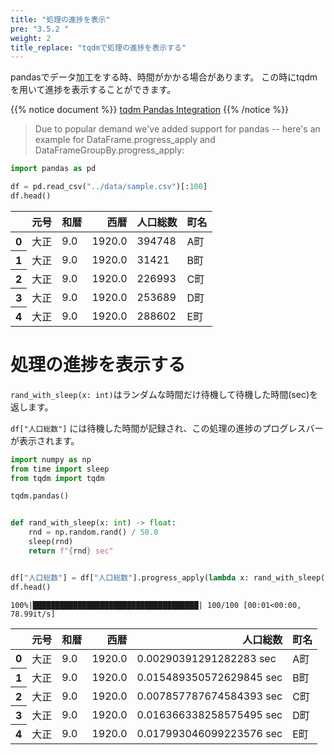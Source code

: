 ```yaml
---
title: "処理の進捗を表示"
pre: "3.5.2 "
weight: 2
title_replace: "tqdmで処理の進捗を表示する"
---
```


pandasでデータ加工をする時、時間がかかる場合があります。
この時にtqdmを用いて進捗を表示することができます。

{{% notice document %}}
[tqdm Pandas Integration](https://github.com/tqdm/tqdm#table-of-contents)
{{% /notice %}}

> Due to popular demand we've added support for pandas -- here's an example for DataFrame.progress_apply and DataFrameGroupBy.progress_apply:


```python
import pandas as pd

df = pd.read_csv("../data/sample.csv")[:100]
df.head()
```




<div>
<style scoped>
    .dataframe tbody tr th:only-of-type {
        vertical-align: middle;
    }

    .dataframe tbody tr th {
        vertical-align: top;
    }

    .dataframe thead th {
        text-align: right;
    }
</style>
<table class="dataframe">
  <thead>
    <tr style="text-align: right;">
      <th></th>
      <th>元号</th>
      <th>和暦</th>
      <th>西暦</th>
      <th>人口総数</th>
      <th>町名</th>
    </tr>
  </thead>
  <tbody>
    <tr>
      <th>0</th>
      <td>大正</td>
      <td>9.0</td>
      <td>1920.0</td>
      <td>394748</td>
      <td>A町</td>
    </tr>
    <tr>
      <th>1</th>
      <td>大正</td>
      <td>9.0</td>
      <td>1920.0</td>
      <td>31421</td>
      <td>B町</td>
    </tr>
    <tr>
      <th>2</th>
      <td>大正</td>
      <td>9.0</td>
      <td>1920.0</td>
      <td>226993</td>
      <td>C町</td>
    </tr>
    <tr>
      <th>3</th>
      <td>大正</td>
      <td>9.0</td>
      <td>1920.0</td>
      <td>253689</td>
      <td>D町</td>
    </tr>
    <tr>
      <th>4</th>
      <td>大正</td>
      <td>9.0</td>
      <td>1920.0</td>
      <td>288602</td>
      <td>E町</td>
    </tr>
  </tbody>
</table>
</div>



# 処理の進捗を表示する
`rand_with_sleep(x: int)`はランダムな時間だけ待機して待機した時間(sec)を返します。

`df["人口総数"]` には待機した時間が記録され、この処理の進捗のプログレスバーが表示されます。


```python
import numpy as np
from time import sleep
from tqdm import tqdm

tqdm.pandas()


def rand_with_sleep(x: int) -> float:
    rnd = np.random.rand() / 50.0
    sleep(rnd)
    return f"{rnd} sec"


df["人口総数"] = df["人口総数"].progress_apply(lambda x: rand_with_sleep(x))
df.head()
```

    100%|█████████████████████████████████████| 100/100 [00:01<00:00, 78.99it/s]





<div>
<style scoped>
    .dataframe tbody tr th:only-of-type {
        vertical-align: middle;
    }

    .dataframe tbody tr th {
        vertical-align: top;
    }

    .dataframe thead th {
        text-align: right;
    }
</style>
<table class="dataframe">
  <thead>
    <tr style="text-align: right;">
      <th></th>
      <th>元号</th>
      <th>和暦</th>
      <th>西暦</th>
      <th>人口総数</th>
      <th>町名</th>
    </tr>
  </thead>
  <tbody>
    <tr>
      <th>0</th>
      <td>大正</td>
      <td>9.0</td>
      <td>1920.0</td>
      <td>0.00290391291282283 sec</td>
      <td>A町</td>
    </tr>
    <tr>
      <th>1</th>
      <td>大正</td>
      <td>9.0</td>
      <td>1920.0</td>
      <td>0.015489350572629845 sec</td>
      <td>B町</td>
    </tr>
    <tr>
      <th>2</th>
      <td>大正</td>
      <td>9.0</td>
      <td>1920.0</td>
      <td>0.007857787674584393 sec</td>
      <td>C町</td>
    </tr>
    <tr>
      <th>3</th>
      <td>大正</td>
      <td>9.0</td>
      <td>1920.0</td>
      <td>0.016366338258575495 sec</td>
      <td>D町</td>
    </tr>
    <tr>
      <th>4</th>
      <td>大正</td>
      <td>9.0</td>
      <td>1920.0</td>
      <td>0.017993046099223576 sec</td>
      <td>E町</td>
    </tr>
  </tbody>
</table>
</div>


